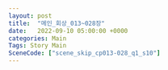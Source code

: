 ```yaml
---
layout: post
title:  "메인_회상_013~028장"
date:   2022-09-10 05:00:00 +0000
categories: Main
Tags: Story Main
SceneCode: ["scene_skip_cp013-028_q1_s10"]
---
```

